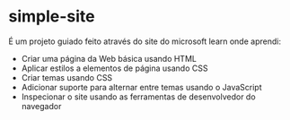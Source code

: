 # simple-site
É um projeto guiado feito através do site do microsoft learn onde aprendi:
- Criar uma página da Web básica usando HTML
- Aplicar estilos a elementos de página usando CSS
- Criar temas usando CSS
- Adicionar suporte para alternar entre temas usando o JavaScript
- Inspecionar o site usando as ferramentas de desenvolvedor do navegador
